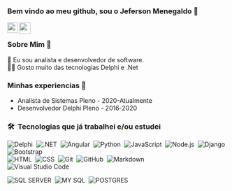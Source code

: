 ### Bem vindo ao meu github, sou o Jeferson Menegaldo 👋

<a href="https://www.linkedin.com/in/jefersonmenegaldo/">
  <img align="left" width="24px" src="https://cdn.jsdelivr.net/npm/simple-icons@v3/icons/linkedin.svg"  />
</a>
<a href="mailto:nmjeferson@gmail.com">
  <img align="left" width="26px" src="https://cdn.jsdelivr.net/npm/simple-icons@v3/icons/gmail.svg" />
</a>

<br />

### Sobre Mim 🚀
🌱 Eu sou analista e desenvolvedor de software. </br>
👨‍💻 Gosto muito das tecnologias Delphi e .Net </br>

### Minhas experiencias 🙌
- Analista de Sistemas Pleno - 2020-Atualmente
- Desenvolvedor Delphi Pleno - 2016-2020

### 🛠 &nbsp;Tecnologias que já trabalhei e/ou estudei

![Delphi](https://img.shields.io/badge/-Delphi_RAD_Studio-B22222?style=flat&logo=delphi)&nbsp;
![.NET](https://img.shields.io/badge/.NET-512BD4?style=fLAT&logo=dotnet)&nbsp;
![Angular](https://img.shields.io/badge/Angular-DD0031?style=flat&logo=angular)&nbsp;
![Python](https://img.shields.io/badge/-Python-05122A?style=flat&logo=python)&nbsp;
![JavaScript](https://img.shields.io/badge/-JavaScript-05122A?style=flat&logo=javascript)&nbsp;
![Node.js](https://img.shields.io/badge/-Node.js-05122A?style=flat&logo=node.js)&nbsp;
![Django](https://img.shields.io/badge/-Django-05122A?style=flat&logo=django&logoColor=092E20)&nbsp;
![Bootstrap](https://img.shields.io/badge/-Bootstrap-05122A?style=flat&logo=bootstrap&logoColor=563D7C)\
![HTML](https://img.shields.io/badge/-HTML-05122A?style=flat&logo=HTML5)&nbsp;
![CSS](https://img.shields.io/badge/-CSS-05122A?style=flat&logo=CSS3&logoColor=1572B6)&nbsp;
![Git](https://img.shields.io/badge/-Git-05122A?style=flat&logo=git)&nbsp;
![GitHub](https://img.shields.io/badge/-GitHub-05122A?style=flat&logo=github)&nbsp;
![Markdown](https://img.shields.io/badge/-Markdown-05122A?style=flat&logo=markdown)\
![Visual Studio Code](https://img.shields.io/badge/-Visual%20Studio%20Code-05122A?style=flat&logo=visual-studio-code&logoColor=007ACC)

![SQL SERVER](https://img.shields.io/badge/Microsoft%20SQL%20Server-CC2927?style=flat&logo=microsoft%20sql%20server&logoColor=white)&nbsp;
![MY SQL](https://img.shields.io/badge/MySQL-005C84?style=flat&logo=mysql&logoColor=white)&nbsp;
![POSTGRES](https://img.shields.io/badge/PostgreSQL-316192?style=flat&logo=postgresql&logoColor=white)&nbsp;
